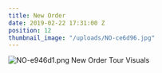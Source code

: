 ```yaml
---
title: New Order
date: 2019-02-22 17:31:00 Z
position: 12
thumbnail_image: "/uploads/NO-ce6d96.jpg"
---
```


![NO-e946d1.png](/uploads/NO-e946d1.png)
New Order Tour Visuals